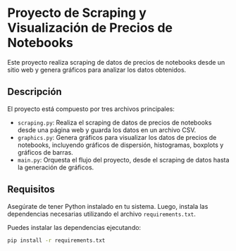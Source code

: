 # Proyecto de Scraping y Visualización de Precios de Notebooks

Este proyecto realiza scraping de datos de precios de notebooks desde un sitio web y genera gráficos para analizar los datos obtenidos.

## Descripción

El proyecto está compuesto por tres archivos principales:
- `scraping.py`: Realiza el scraping de datos de precios de notebooks desde una página web y guarda los datos en un archivo CSV.
- `graphics.py`: Genera gráficos para visualizar los datos de precios de notebooks, incluyendo gráficos de dispersión, histogramas, boxplots y gráficos de barras.
- `main.py`: Orquesta el flujo del proyecto, desde el scraping de datos hasta la generación de gráficos.

## Requisitos

Asegúrate de tener Python instalado en tu sistema. Luego, instala las dependencias necesarias utilizando el archivo `requirements.txt`.

Puedes instalar las dependencias ejecutando:

```bash
pip install -r requirements.txt
